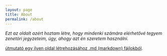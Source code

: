 ```yaml
---
layout: page
title: About
permalink: /about
---
```


*Ezt az oldalt azért hoztam létre, hogy mindenki számára elérhetővé tegyem zenetöri jegyzeteim, úgy, ahogy azt én szeretem használni.*

[útmutató egy ilyen oldal létrehozásához .md (markdown) fájlokból](https://maximevaillancourt.com/blog/setting-up-your-own-digital-garden-with-jekyll).
